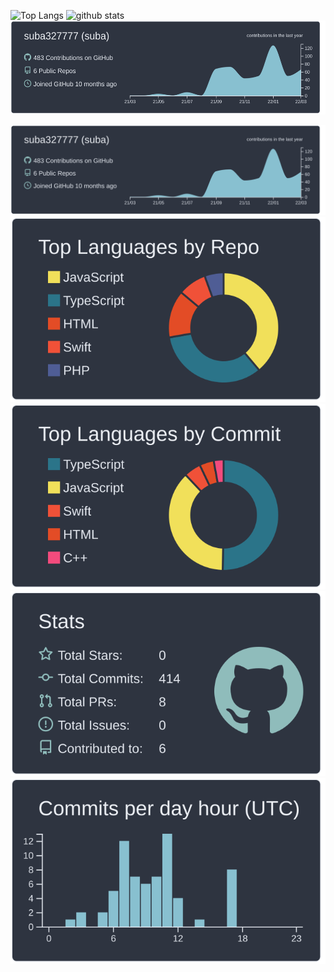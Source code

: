 <p align="left"> 
  <img alt="Top Langs" height="150px" src="https://github-readme-stats.vercel.app/api/top-langs/?username=suba327777&layout=compact&show_icons=true&theme=onedark&count_private=true" />
  <img alt="github stats" height="150px" src="https://github-readme-stats.vercel.app/api?username=suba327777&theme=onedark&show_icons=true&count_private=true" />
  <img alt="github contribution" height="150px" src="https://raw.githubusercontent.com/suba327777/suba327777/main/profile-summary-card-output/nord_dark/0-profile-details.svg" />
</p>


[![](https://raw.githubusercontent.com/suba327777/suba327777/main/profile-summary-card-output/nord_dark/0-profile-details.svg)](https://github.com/vn7n24fzkq/github-profile-summary-cards)
[![](https://raw.githubusercontent.com/suba327777/suba327777/main/profile-summary-card-output/nord_dark/1-repos-per-language.svg)](https://github.com/vn7n24fzkq/github-profile-summary-cards) [![](https://raw.githubusercontent.com/suba327777/suba327777/main/profile-summary-card-output/nord_dark/2-most-commit-language.svg)](https://github.com/vn7n24fzkq/github-profile-summary-cards)
[![](https://raw.githubusercontent.com/suba327777/suba327777/main/profile-summary-card-output/nord_dark/3-stats.svg)](https://github.com/vn7n24fzkq/github-profile-summary-cards) [![](https://raw.githubusercontent.com/suba327777/suba327777/main/profile-summary-card-output/nord_dark/4-productive-time.svg)](https://github.com/vn7n24fzkq/github-profile-summary-cards)
